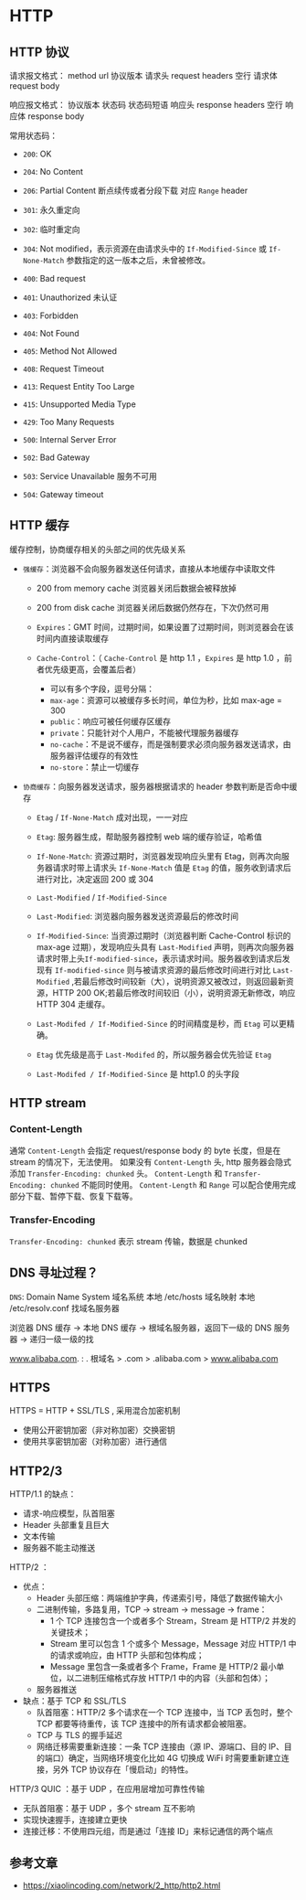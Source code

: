 # HTTP

## HTTP 协议
请求报文格式：
  method  url  协议版本
  请求头 request headers
  空行
  请求体 request body

响应报文格式：
  协议版本  状态码  状态码短语
  响应头 response headers
  空行
  响应体 response body

常用状态码：
- `200`: OK
- `204`: No Content
- `206`: Partial Content 断点续传或者分段下载 对应 `Range` header

- `301`: 永久重定向
- `302`: 临时重定向
- `304`: Not modified，表示资源在由请求头中的 `If-Modified-Since` 或 `If-None-Match` 参数指定的这一版本之后，未曾被修改。

- `400`: Bad request
- `401`: Unauthorized 未认证
- `403`: Forbidden
- `404`: Not Found
- `405`: Method Not Allowed
- `408`: Request Timeout
- `413`: Request Entity Too Large
- `415`: Unsupported Media Type
- `429`: Too Many Requests

- `500`: Internal Server Error
- `502`: Bad Gateway
- `503`: Service Unavailable 服务不可用
- `504`: Gateway timeout

## HTTP 缓存
缓存控制，协商缓存相关的头部之间的优先级关系

- `强缓存`：浏览器不会向服务器发送任何请求，直接从本地缓存中读取文件
  - 200 from memory cache 浏览器关闭后数据会被释放掉
  - 200 from disk cache 浏览器关闭后数据仍然存在，下次仍然可用

  - `Expires`：GMT 时间，过期时间，如果设置了过期时间，则浏览器会在该时间内直接读取缓存
  - `Cache-Control`：（ `Cache-Control` 是 http 1.1 ，`Expires` 是 http 1.0 ，前者优先级更高，会覆盖后者）
    - 可以有多个字段，逗号分隔：
    - `max-age`：资源可以被缓存多长时间，单位为秒，比如 max-age = 300
    - `public`：响应可被任何缓存区缓存
    - `private`：只能针对个人用户，不能被代理服务器缓存
    - `no-cache`：不是说不缓存，而是强制要求必须向服务器发送请求，由服务器评估缓存的有效性
    - `no-store`：禁止一切缓存

- `协商缓存`：向服务器发送请求，服务器根据请求的 header 参数判断是否命中缓存
  - `Etag` / `If-None-Match` 成对出现，一一对应
  - `Etag`: 服务器生成，帮助服务器控制 web 端的缓存验证，哈希值
  - `If-None-Match`: 资源过期时，浏览器发现响应头里有 Etag，则再次向服务器请求时带上请求头 `If-None-Match` 值是 `Etag` 的值，服务收到请求后进行对比，决定返回 200 或 304

  - `Last-Modified` / `If-Modified-Since`
  - `Last-Modified`: 浏览器向服务器发送资源最后的修改时间
  - `If-Modified-Since`: 当资源过期时（浏览器判断 Cache-Control 标识的 max-age 过期），发现响应头具有 `Last-Modified` 声明，则再次向服务器请求时带上头`If-modified-since`，表示请求时间。服务器收到请求后发现有 `If-modified-since` 则与被请求资源的最后修改时间进行对比 `Last-Modified` ,若最后修改时间较新（大），说明资源又被改过，则返回最新资源，HTTP 200 OK;若最后修改时间较旧（小），说明资源无新修改，响应HTTP 304 走缓存。

  - `Last-Modifed / If-Modified-Since` 的时间精度是秒，而 `Etag` 可以更精确。
  - `Etag` 优先级是高于 `Last-Modifed` 的，所以服务器会优先验证 `Etag`
  - `Last-Modifed / If-Modified-Since` 是 http1.0 的头字段


## HTTP stream

### Content-Length
通常 `Content-Length` 会指定 request/response body 的 byte 长度，但是在 stream 的情况下，无法使用。
如果没有 `Content-Length` 头, http 服务器会隐式添加 `Transfer-Encoding: chunked` 头。
`Content-Length` 和 `Transfer-Encoding: chunked` 不能同时使用。
`Content-Length` 和 `Range` 可以配合使用完成部分下载、暂停下载、恢复下载等。

### Transfer-Encoding

`Transfer-Encoding: chunked` 表示 stream 传输，数据是 chunked


## DNS 寻址过程？

`DNS`: Domain Name System 域名系统
本地 /etc/hosts 域名映射
本地 /etc/resolv.conf 找域名服务器

浏览器 DNS 缓存 -> 本地 DNS 缓存 -> 根域名服务器，返回下一级的 DNS 服务器 -> 递归一级一级的找

www.alibaba.com. :  . 根域名 > .com > .alibaba.com > www.alibaba.com


## HTTPS

HTTPS = HTTP + SSL/TLS , 采用混合加密机制
- 使用公开密钥加密（非对称加密）交换密钥
- 使用共享密钥加密（对称加密）进行通信

## HTTP2/3

HTTP/1.1 的缺点：
- 请求-响应模型，队首阻塞
- Header 头部重复且巨大
- 文本传输
- 服务器不能主动推送


HTTP/2 ：
* 优点：
  - Header 头部压缩：两端维护字典，传递索引号，降低了数据传输大小
  - 二进制传输，多路复用，TCP -> stream -> message -> frame：
    - 1 个 TCP 连接包含一个或者多个 Stream，Stream 是 HTTP/2 并发的关键技术；
    - Stream 里可以包含 1 个或多个 Message，Message 对应 HTTP/1 中的请求或响应，由 HTTP 头部和包体构成；
    - Message 里包含一条或者多个 Frame，Frame 是 HTTP/2 最小单位，以二进制压缩格式存放 HTTP/1 中的内容（头部和包体）；
  - 服务器推送
* 缺点：基于 TCP 和 SSL/TLS
  - 队首阻塞：HTTP/2 多个请求在一个 TCP 连接中，当 TCP 丢包时，整个 TCP 都要等待重传，该 TCP 连接中的所有请求都会被阻塞。
  - TCP 与 TLS 的握手延迟
  - 网络迁移需要重新连接：一条 TCP 连接由（源 IP、源端口、目的 IP、目的端口）确定，当网络环境变化比如 4G 切换成 WiFi 时需要重新建立连接，另外 TCP 协议存在「慢启动」的特性。


HTTP/3 QUIC ：基于 UDP ，在应用层增加可靠性传输
- 无队首阻塞：基于 UDP ，多个 stream 互不影响
- 实现快速握手，连接建立更快
- 连接迁移：不使用四元组，而是通过「连接 ID」来标记通信的两个端点


## 参考文章

- https://xiaolincoding.com/network/2_http/http2.html